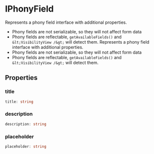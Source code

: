 # IPhonyField

Represents a phony field interface with additional properties.
 - Phony fields are not serializable, so they will not affect form data
 - Phony fields are reflectable, `getAvailableFields()` and `&lt;VisibilityView /&gt;` will detect them.
Represents a phony field interface with additional properties.
 - Phony fields are not serializable, so they will not affect form data
 - Phony fields are reflectable, `getAvailableFields()` and `&lt;VisibilityView /&gt;` will detect them.

## Properties

### title

```ts
title: string
```

### description

```ts
description: string
```

### placeholder

```ts
placeholder: string
```
